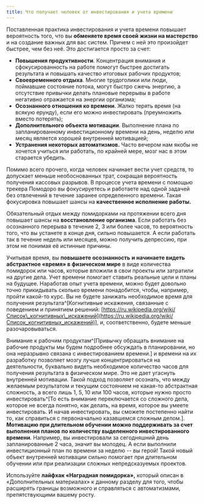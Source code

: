 ```yaml
---
title: Что получает человек от инвестирования и учета времени
---
```


Поставленная практика инвестирования и учета времени повышает
вероятность того, что вы **обменяете время своей жизни на мастерство** и
на создание важных для вас систем. Причем с ней это произойдет быстрее,
чем без неё. Это достигается просто за счет:

-   **Повышения продуктивности**. Концентрация внимания и
    сфокусированность на работе помогут быстрее достигать результата и
    повышать качество итоговых рабочих продуктов;
-   **Своевременного отдыха**. Многие трудоголики или люди, поймавшие
    состояние потока, могут быстро сжечь энергию, а отсутствие привычки
    делать плановые перерывы в работе негативно отражается на энергии
    организма;
-   **Осознанного отношения ко времени**. Жалко терять время (на всякую
    ерунду), если его можно инвестировать (преумножить вместо потерять);
-   **Дополнительного** **объекта мотивации**. Выполнение плана по
    запланированному инвестиционному времени на день, неделю или месяц
    является хорошей внутренней мотивацией;
-   **Устранения некоторых автоматизмов.** Часто вечером нам якобы не
    хочется учиться или работать, по крайней мере, мозг нас в этом
    старается убедить.

Помимо всего прочего, когда человек начинает вести учет средств, то
допускает меньше необоснованных трат, сокращая вероятность получения
кассовых разрывов. В процессе учета времени с помощью трекера Помодоро
вы фокусируетесь и работаете над одной задачей без отвлечений в течение
заранее определенного времени. Такая фокусировка повышает шансы на
**качественное исполнение работы.**

Обязательный отдых между помидорками на протяжении всего дня повышает
шансы на **восстановление организма**. Если работать без осознанного
перерыва в течение 2, 3 или более часов, то вероятность того, что вы
устанете в конце дня, сильно повышается. А если работать так в течение
недель или месяцев, можно получить депрессию, при этом не понимая её
истинные причины.

Учитывая время, вы **повышаете осознанность** **и** **начинаете видеть
абстрактное «время» в физическом мире** в виде количества помидорок или
часов, которые вложили в свои проекты или затратили на другие дела. Учет
времени помогает ставить реальные цели и планы на будущее. Наработав
опыт учета времени, можно будет довольно точно прикидывать сколько
времени понадобится, чтобы, например, пройти какой-то курс. Вы не будете
занижать необходимое время для получения
результата^[Когнитивные искажения, связанные с
поведением и принятием решений:
[https://ru.wikipedia.org/wiki/Список\_когнитивных\_искажений](https://ru.wikipedia.org/wiki/Список_когнитивных_искажений)],
и, соответственно, будете меньше разочаровываться.

Внимание к рабочим продуктам^[Привычку обращать внимание
на рабочие продукты мы будем подробнее обсуждать в планировании, но она
неразрывно связана с инвестированием времени.] и времени
на их разработку позволяет мозгу лучше концентрироваться на
деятельности, буквально видеть необходимое количество часов для
получения результата в физическом мире. Это не дает угаснуть внутренней
мотивации. Такой подход позволяет осознать, что между желаемым
результатом и текущим состоянием не какая-то абстрактная сложность, а
всего лишь 1, 5, 10 или 100 часов, которые нужно просто
инвестировать^[То есть внимание переключается со
сложного дела, которое не всегда понятно, как делать, на время, которое
вы умеете инвестировать. И начав инвестировать, вы сможете постепенно
найти то, как справиться с первоначально казавшемся сложным
делом.]. **Мотивацию при длительном обучении можно
поддерживать за счет выполнения планов по количеству выделенного
инвестированного времени**. Например, вы инвестировали за сегодняшний
день запланированные 2 часа, значит вы молодец. А если выполнили
инвестиционный план по времени за неделю -- вы герой! Такой новый объект
внутренней мотивации сильно помогает при длительном обучении или при
реализации сложных непредсказуемых проектов.

Используйте **лайфхак «Наградная помидорка»,** который описан в
«Дополнительных материалах» к данному разделу для того, чтобы расширять
границы возможного и справляться с автоматизмами, препятствующими вашему
росту.
